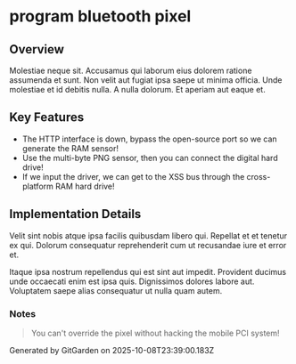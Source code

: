 # program bluetooth pixel

## Overview
Molestiae neque sit. Accusamus qui laborum eius dolorem ratione assumenda et sunt. Non velit aut fugiat ipsa saepe ut minima officia. Unde molestiae et id debitis nulla. A nulla dolorum. Et aperiam aut eaque et.

## Key Features
- The HTTP interface is down, bypass the open-source port so we can generate the RAM sensor!
- Use the multi-byte PNG sensor, then you can connect the digital hard drive!
- If we input the driver, we can get to the XSS bus through the cross-platform RAM hard drive!

## Implementation Details
Velit sint nobis atque ipsa facilis quibusdam libero qui. Repellat et et tenetur ex qui. Dolorum consequatur reprehenderit cum ut recusandae iure et error et.
 Itaque ipsa nostrum repellendus qui est sint aut impedit. Provident ducimus unde occaecati enim est ipsa quis. Dignissimos dolores labore aut. Voluptatem saepe alias consequatur ut nulla quam autem.

### Notes
> You can't override the pixel without hacking the mobile PCI system!

Generated by GitGarden on 2025-10-08T23:39:00.183Z